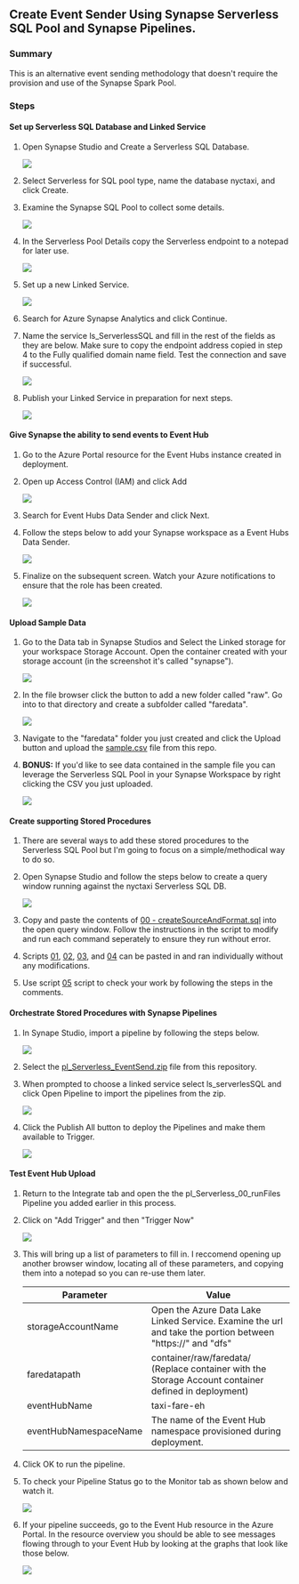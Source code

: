 ## Create Event Sender Using Synapse Serverless SQL Pool and Synapse Pipelines. 

### Summary
This is an alternative event sending methodology that doesn't require the provision and use of the Synapse Spark Pool. 

### Steps 
#### Set up Serverless SQL Database and Linked Service
1) Open Synapse Studio and Create a Serverless SQL Database.
   
   ![](../images/serverlessIngest00.png)

2) Select Serverless for SQL pool type, name the database nyctaxi, and click Create.
3) Examine the Synapse SQL Pool to collect some details.
    
    ![](../images/serverlessIngest01.png)

4) In the Serverless Pool Details copy the Serverless endpoint to a notepad for later use.
    
    ![](../images/serverlessIngest02.png)

5) Set up a new Linked Service.
    
    ![](../images/addLinkedService.png)

6) Search for Azure Synapse Analytics and click Continue.
7) Name the service ls_ServerlessSQL and fill in the rest of the fields as they are below. Make sure to copy the endpoint address copied in step 4 to the Fully qualified domain name field. Test the connection and save if successful.
    
    ![](../images/serverlessIngest03.png)

8) Publish your Linked Service in preparation for next steps.
    
    ![](../images/addLinkedService03.png)    


#### Give Synapse the ability to send events to Event Hub
1) Go to the Azure Portal resource for the Event Hubs instance created in deployment.
2) Open up Access Control (IAM) and click Add
    
    ![](../images/serverlessIngest04.png)

3) Search for Event Hubs Data Sender and click Next.
4) Follow the steps below to add your Synapse workspace as a Event Hubs Data Sender.
    
    ![](../images/serverlessIngest05.png)

5) Finalize on the subsequent screen. Watch your Azure notifications to ensure that the role has been created.
    
    ![](../images/serverlessIngest06.png)

#### Upload Sample Data
1) Go to the Data tab in Synapse Studios and Select the Linked storage for your workspace Storage Account. Open the container created with your storage account (in the screenshot it's called "synapse").

    ![](../images/eventSender06.png)

2) In the file browser click the button to add a new folder called "raw". Go into to that directory and create a subfolder called "faredata".
   
    ![](../images/eventSender07.png)

3) Navigate to the "faredata" folder you just created and click the Upload button and upload the [sample.csv](../data/sample.csv) file from this repo.
4) __BONUS:__ If you'd like to see data contained in the sample file you can leverage the Serverless SQL Pool in your Synapse Workspace by right clicking the CSV you just uploaded.

    ![](../images/eventSender08.png)

#### Create supporting Stored Procedures
1) There are several ways to add these stored procedures to the Serverless SQL Pool but I'm going to focus on a simple/methodical way to do so. 
2) Open Synapse Studio and follow the steps below to create a query window running against the nyctaxi Serverless SQL DB.
   
    ![](../images/serverlessIngest07.png)

3) Copy and paste the contents of [00 - createSourceAndFormat.sql](../code/sql/00%20-%20createSourceAndFormat.sql) into the open query window. Follow the instructions in the script to modify and run each command seperately to ensure they run without error. 
4) Scripts [01](../code/sql/01%20-%20createGetFilesProcedure.sql), [02](../code/sql/02%20-%20createFileInProcessProcedure.sql), [03](../code/sql/03%20-%20createGetBatchesProcedure.sql), and [04](../code/sql/04%20-%20createRetreiveEventHubBatchProcedure.sql) can be pasted in and ran individually without any modifications. 
5) Use script [05](../code/sql/05%20-%20testProcedures.sql) script to check your work by following the steps in the comments.

#### Orchestrate Stored Procedures with Synapse Pipelines
1) In Synape Studio, import a pipeline by following the steps below.
    
    ![](../images/eventSender02.png)
    
2) Select the [pl_Serverless_EventSend.zip](../code/pipeline/pl_Serverless_EventSend.zip) file from this repository.
3) When prompted to choose a linked service select ls_serverlesSQL and click Open Pipeline to import the pipelines from the zip.
   
   ![](../images/serverlessIngest08.png)

4) Click the Publish All button to deploy the Pipelines and make them available to Trigger. 
   
    ![](../images/addLinkedService03.png)  

#### Test Event Hub Upload
1) Return to the Integrate tab and open the the pl_Serverless_00_runFiles Pipeline you added earlier in this process.
2) Click on "Add Trigger" and then "Trigger Now"

    ![](../images/eventSender09.png)

3) This will bring up a list of parameters to fill in. I reccomend opening up another browser window, locating all of these parameters, and copying them into a notepad so you can re-use them later.

    Parameter | Value
    -----------|----------
    storageAccountName | Open the Azure Data Lake Linked Service. Examine the url and take the portion between "https://" and "dfs"
    faredatapath | container/raw/faredata/ (Replace container with the Storage Account container defined in deployment)
    eventHubName | taxi-fare-eh
    eventHubNamespaceName | The name of the Event Hub namespace provisioned during deployment. 

4) Click OK to run the pipeline. 
5) To check your Pipeline Status go to the Monitor tab as shown below and watch it. 

    ![](../images/eventSender10.png)

6) If your pipeline succeeds, go to the Event Hub resource in the Azure Portal. In the resource overview you should be able to see messages flowing through to your Event Hub by looking at the graphs that look like those below.


    ![](../images/eventSender11.png)